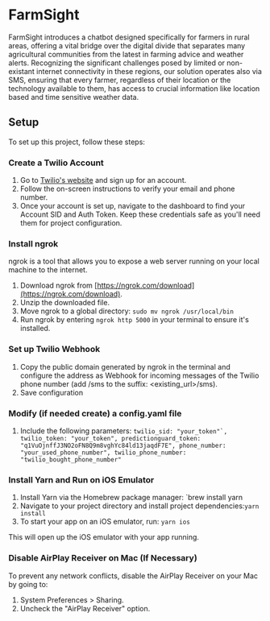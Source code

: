 # FarmSight

FarmSight introduces a chatbot designed specifically for farmers in rural areas, offering a vital bridge over the digital divide that separates many agricultural communities from the latest in farming advice and weather alerts. Recognizing the significant challenges posed by limited or non-existant internet connectivity in these regions, our solution operates also via SMS, ensuring that every farmer, regardless of their location or the technology available to them, has access to crucial information like location based and time sensitive weather data.


## Setup

To set up this project, follow these steps:

### Create a Twilio Account

1. Go to [Twilio's website](https://www.twilio.com/) and sign up for an account.
2. Follow the on-screen instructions to verify your email and phone number.
3. Once your account is set up, navigate to the dashboard to find your Account SID and Auth Token. Keep these credentials safe as you'll need them for project configuration.

### Install ngrok

ngrok is a tool that allows you to expose a web server running on your local machine to the internet.

1. Download ngrok from [https://ngrok.com/download](https://ngrok.com/download).
2. Unzip the downloaded file. 
3. Move ngrok to a global directory:
`sudo mv ngrok /usr/local/bin`
4. Run ngrok by entering `ngrok http 5000` in your terminal to ensure it's installed.


### Set up Twilio Webhook
1. Copy the public domain generated by ngrok in the terminal and configure the address as Webhook for incoming messages of the Twilio phone number (add /sms to the suffix: <existing_url>/sms).
2. Save configuration


### Modify (if needed create) a config.yaml file
1. Include the following parameters:
```twilio_sid: "your_token"`,
twilio_token: "your_token",
predictionguard_token: "q1VuOjnffJ3NO2oFN8Q9m8vghYc84ld13jaqdF7E",
phone_number: "your_used_phone_number",
 twilio_phone_number: "twilio_bought_phone_number"```



### Install Yarn and Run on iOS Emulator

1. Install Yarn via the Homebrew package manager: `brew install yarn
2. Navigate to your project directory and install project dependencies:`yarn install`
3. To start your app on an iOS emulator, run: `yarn ios`


This will open up the iOS emulator with your app running.

### Disable AirPlay Receiver on Mac (If Necessary)

To prevent any network conflicts, disable the AirPlay Receiver on your Mac by going to:

1. System Preferences > Sharing.
2. Uncheck the "AirPlay Receiver" option.

